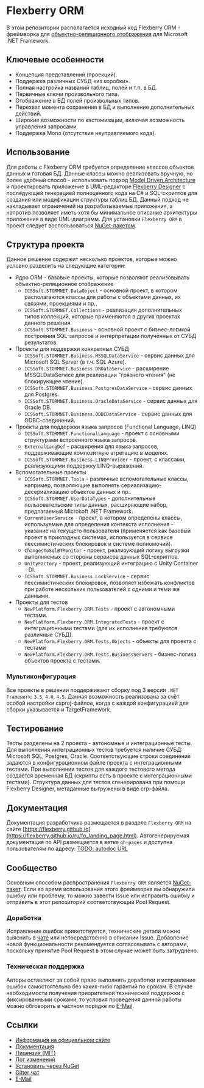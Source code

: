 # Flexberry ORM

В этом репозитории располагается исходный код Flexberry ORM - фреймворка для [объектно-реляционного отображения](https://ru.wikipedia.org/wiki/ORM) для Microsoft .NET Framework.

## Ключевые особенности

* Концепция представлений (проекций).
* Поддержка различных СУБД «из коробки».
* Полная настройка названий таблиц, полей и т.п. в БД.
* Первичные ключи произвольного типа.
* Отображение в БД полей произвольных типов.
* Перехват момента сохранения в БД и выполнение дополнительных действий.
* Широкие возможности по кастомизации, включая возможность управления запросами.
* Поддержка Mono (отсутствие неуправляемого кода).

## Использование

Для работы с Flexberry ORM требуется определение классов объектов данных и готовая БД. Данные классы можно реализовать вручную, но более удобный способ - использовать подход [Model Driven Architecture](https://ru.wikipedia.org/wiki/%D0%90%D1%80%D1%85%D0%B8%D1%82%D0%B5%D0%BA%D1%82%D1%83%D1%80%D0%B0,_%D1%83%D0%BF%D1%80%D0%B0%D0%B2%D0%BB%D1%8F%D0%B5%D0%BC%D0%B0%D1%8F_%D0%BC%D0%BE%D0%B4%D0%B5%D0%BB%D1%8C%D1%8E) и проектировать приложение в UML-редакторе [Flexberry Designer](http://flexberry.ru/Flexberry/ForDevelopers/FlexberryDesigner) с последующей генерацией полноценного кода на C# и SQL-скриптов для создания или модификации структуры таблиц БД. Данный подход не накладывает ограничений на разрабатываемые приложения, а напротив позволяет иметь хотя бы минимальное описание архитектуры приложения в виде UML-диаграмм.
Для установки `Flexberry ORM` в проект следует воспользоваться [NuGet-пакетом](https://www.nuget.org/packages/NewPlatform.Flexberry.ORM/).

## Структура проекта

Данное решение содержит несколько проектов, которые можно условно разделить на следующие категории:

* Ядро ORM - базовые проекты, которые позволяют реализовывать объектно-реляционное отображение
  * `ICSSoft.STORMNET.DataObject` - основной проект, в котором располагаются классы для работы с объектами данных, их связями, проекциями и пр..
  * `ICSSoft.STORMNET.Collections` - реализация дополнительных типов коллекций, которые применяются в других проектах данного решения.
  * `ICSSoft.STORMNET.Business` - основной проект с бизнес-логикой построения SQL-запросов и интерпретации полученных от СУБД результатов.
* Проекты для поддержки конкретных СУБД
  * `ICSSoft.STORMNET.Business.MSSQLDataService` - сервис данных для Microsoft SQL Server (в т.ч. SQL Azure).
  * `ICSSoft.STORMNET.Business.DRDataService` - расширение MSSQLDataService для реализации "грязного чтения" (не блокирующее чтение).
  * `ICSSoft.STORMNET.Business.PostgresDataService` - сервис данных для Postgres.
  * `ICSSoft.STORMNET.Business.OracleDataService` - сервис данных для Oracle DB.
  * `ICSSoft.STORMNET.Business.ODBCDataService` - сервис данных для ODBC-соединений.
* Проекты для поддержки языка запросов (Functional Language, LINQ)
  * `ICSSoft.STORMNET.FunctionalLanguage` - проект с основными структурами встроенного языка запросов.
  * `ExternalLangDef` - расширения для языка запросов, поддерживающие композитную агрегацию в моделях.
  * `ICSSoft.STORMNET.Business.LINQProvider` - проект, с классами, реализующими поддержку LINQ-выражений.
* Вспомогательные проекты
  * `ICSSoft.STORMNET.Tools` - различные вспомогательные классы, например, позволяющие выполнять сериализацию-десериализацию объектов данных и пр..
  * `ICSSoft.STORMNET.UserDataTypes` - дополнительные пользовательские типы данных, расширяющие набор, предлагаемый Microsoft .NET Framework.
  * `CurrentUserService` - проект, в котором определены классы, используемые для определения контекста исполнения - указание на текущего пользователя (применяется как базовый проект в прикладных системах, используется в сервисе пессимистических блокировок и системе полномочий).
  * `ChangesToSqlBTMonitor` - проект, реализующий логику выгрузки выполняемых со стороны сервисов данных SQL-скриптов.
  * `UnityFactory` - проект, реализующий интеграцию с Unity Container - DI.
  * `ICSSoft.STORMNET.Business.LockService` - сервис пессимистических блокировок, позволяет избежать конфликтов при работе нескольких пользователей с одними и теми же данными.
* Проекты для тестов
  * `NewPlatform.Flexberry.ORM.Tests` - проект с автономными тестами.
  * `NewPlatform.Flexberry.ORM.IntegratedTests` - проект с интеграционными тестами (для их исполнения требуются различные СУБД).
  * `NewPlatform.Flexberry.ORM.Tests.Objects` - объекты для проекта с тестами
  * `NewPlatform.Flexberry.ORM.Tests.BusinessServers` - бизнес-логика объектов проекта с тестами.

### Мультиконфигурация

Все проекты в решении поддерживают сборку под 3 версии `.NET Framework`: `3.5`, `4.0`, `4.5`. Данная возможность реализована за счёт особой настройки csproj-файлов, когда с каждой конфигурацией для сборки указывается и TargetFramework.

## Тестирование

Тесты разделены на 2 проекта - автономные и интеграционные тесты. Для выполнения интеграционных тестов требуется наличие СУБД: Microsoft SQL, Postgres, Oracle. Соответствующие строки соединения задаются в конфигурационном файле проекта с интеграционными тестами. При выполнении тестов для каждого тестового метода создаётся временная БД (скрипты есть в проекте с интеграционными тестами). Структура данных для тестов сгенерирована при помощи Flexberry Designer, метаданные выгружены в виде crp-файла.

## Документация

Документация разработчика размещается в разделе `Flexberry ORM` на сайте [https://flexberry.github.io](https://flexberry.github.io/ru/fo_landing_page.html).
Автогенерируемая документация по API размещается в ветке `gh-pages` и доступна пользователям по адресу: [TODO: autodoc URL]()

## Сообщество

Основным способом распространения `Flexberry ORM` является [NuGet-пакет](https://www.nuget.org/packages/NewPlatform.Flexberry.ORM/). Если во время использования этого фреймворка вы обнаружили ошибку или проблему, то можно завести Issue или исправить ошибку и отправить в этот репозиторий соответствующий Pool Request.

### Доработка

Исправление ошибок приветствуется, технические детали можно выяснить в [чате](https://gitter.im/Flexberry/PlatformDevelopment) или непосредственно в описании Issue.
Добавление новой функциональности рекомендуется согласовывать с авторами, поскольку принятие Pool Request в этом случае может быть затруднено.

### Техническая поддержка

Авторы оставляют за собой право выполнять доработки и исправление ошибок самостоятельно без каких-либо гарантий по срокам. В случае необходимости получения приоритетной технической поддержки с фиксированными сроками, то условия проведения данной работы можно обговорить в частном порядке по [E-Mail](mailto:mail@flexberry.net).

## Ссылки

* [Информация на официальном сайте](http://flexberry.ru/FlexberryORM)
* [Документация](https://flexberry.github.io/ru/fo_landing_page.html)
* [Лицензия (MIT)](LICENSE.md)
* [Лог изменений](CHANGELOG.md)
* [Установить через NuGet](https://www.nuget.org/packages/NewPlatform.Flexberry.ORM/)
* [Gitter чат](https://gitter.im/Flexberry/PlatformDevelopment)
* [E-Mail](mailto:mail@flexberry.net)